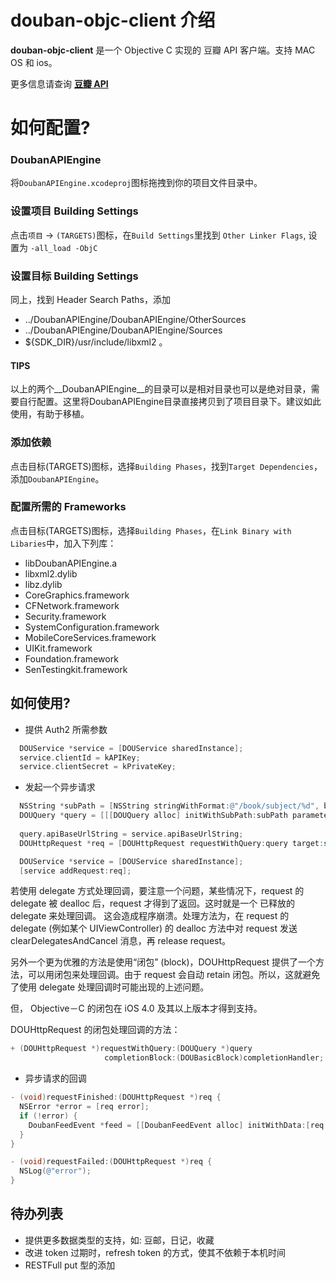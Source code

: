 
[豆瓣 API]: http://www.douban.com/service/

# douban-objc-client 介绍 #

**douban-objc-client** 是一个 Objective C 实现的 豆瓣 API 客户端。支持 MAC OS 和 ios。

更多信息请查询 **[豆瓣 API]**


# 如何配置? #

### DoubanAPIEngine ###

将`DoubanAPIEngine.xcodeproj`图标拖拽到你的项目文件目录中。

### 设置项目 Building Settings ###

点击`项目` -> `(TARGETS)`图标，在`Build Settings`里找到 `Other Linker Flags`, 设置为 `-all_load -ObjC`

### 设置目标 Building Settings ###

同上，找到 Header Search Paths，添加

* ../DoubanAPIEngine/DoubanAPIEngine/OtherSources
* ../DoubanAPIEngine/DoubanAPIEngine/Sources
* ${SDK_DIR}/usr/include/libxml2 。

#### TIPS ####

以上的两个__DoubanAPIEngine__的目录可以是相对目录也可以是绝对目录，需要自行配置。这里将DoubanAPIEngine目录直接拷贝到了项目目录下。建议如此使用，有助于移植。


### 添加依赖 ###

点击目标(TARGETS)图标，选择`Building Phases`，找到`Target Dependencies`，添加`DoubanAPIEngine`。


### 配置所需的 Frameworks ###

点击目标(TARGETS)图标，选择`Building Phases`，在`Link Binary with Libaries`中，加入下列库：

  * libDoubanAPIEngine.a
  * libxml2.dylib
  * libz.dylib
  * CoreGraphics.framework
  * CFNetwork.framework
  * Security.framework
  * SystemConfiguration.framework
  * MobileCoreServices.framework
  * UIKit.framework
  * Foundation.framework
  * SenTestingkit.framework



如何使用? 
-------

* 提供 Auth2 所需参数

```objective-c
  DOUService *service = [DOUService sharedInstance];
  service.clientId = kAPIKey;
  service.clientSecret = kPrivateKey;
```

* 发起一个异步请求

```objective-c
  NSString *subPath = [NSString stringWithFormat:@"/book/subject/%d", bookId];
  DOUQuery *query = [[[DOUQuery alloc] initWithSubPath:subPath parameters:nil] autorelease];
  
  query.apiBaseUrlString = service.apiBaseUrlString;
  DOUHttpRequest *req = [DOUHttpRequest requestWithQuery:query target:self];

  DOUService *service = [DOUService sharedInstance];
  [service addRequest:req];
```

若使用 delegate 方式处理回调，要注意一个问题，某些情况下，request 的 delegate 被 dealloc 后，request 才得到了返回。这时就是一个 已释放的 delegate 来处理回调。
这会造成程序崩溃。处理方法为，在 request 的 delegate (例如某个 UIViewController) 的 dealloc 方法中对 request 发送 clearDelegatesAndCancel 消息，再 release request。

另外一个更为优雅的方法是使用“闭包” (block)，DOUHttpRequest 提供了一个方法，可以用闭包来处理回调。由于 request 会自动 retain 闭包。所以，这就避免了使用 delegate 处理回调时可能出现的上述问题。

但， Objective－C 的闭包在 iOS 4.0 及其以上版本才得到支持。

DOUHttpRequest 的闭包处理回调的方法：

```objective-c
+ (DOUHttpRequest *)requestWithQuery:(DOUQuery *)query 
                     completionBlock:(DOUBasicBlock)completionHandler;
```



* 异步请求的回调

```objective-c
- (void)requestFinished:(DOUHttpRequest *)req {
  NSError *error = [req error];
  if (!error) {
    DoubanFeedEvent *feed = [[DoubanFeedEvent alloc] initWithData:[req responseData]];
  }
}

- (void)requestFailed:(DOUHttpRequest *)req {
  NSLog(@"error");
}
```



待办列表
-------
  * 提供更多数据类型的支持，如: 豆邮，日记，收藏
  * 改进 token 过期时，refresh token 的方式，使其不依赖于本机时间
  * RESTFull put 型的添加
